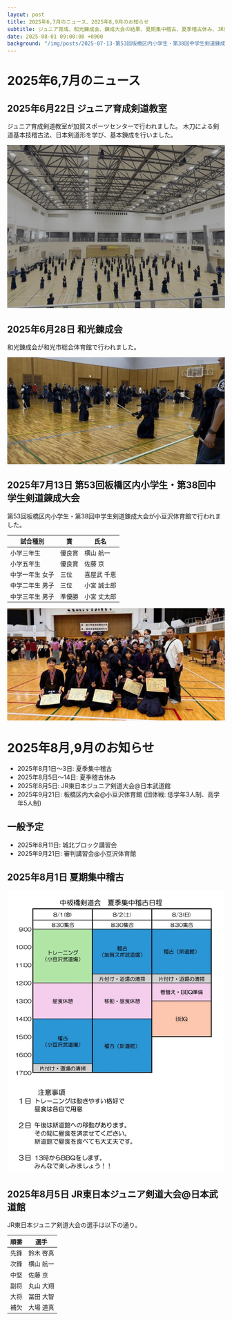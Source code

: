 ```yaml
---
layout: post
title: 2025年6,7月のニュース、2025年8,9月のお知らせ
subtitle: ジュニア育成、和光錬成会、錬成大会の結果、夏期集中稽古、夏季稽古休み、JR東日本ジュニア剣道大会
date: 2025-08-01 09:00:00 +0900
background: "/img/posts/2025-07-13-第53回板橋区内小学生・第38回中学生剣道錬成大会.webp"
---
```


# 2025年6,7月のニュース

## 2025年6月22日 ジュニア育成剣道教室

ジュニア育成剣道教室が加賀スポーツセンターで行われました。
木刀による剣道基本技稽古法、日本剣道形を学び、基本錬成を行いました。

![ジュニア育成剣道教室](/img/posts/2025-06-22-ジュニア育成剣道教室.webp)

## 2025年6月28日 和光錬成会

和光錬成会が和光市総合体育館で行われました。

![和光錬成会](/img/posts/2025-06-28-和光錬成会.webp)

## 2025年7月13日 第53回板橋区内小学生・第38回中学生剣道錬成大会

第53回板橋区内小学生・第38回中学生剣道錬成大会が小豆沢体育館で行われました。

| 試合種別                  | 賞     | 氏名        |
|---------------------------|--------|-------------|
| 小学三年生                | 優良賞 | 横山 航一   |
| 小学五年生                | 優良賞 | 佐藤 京     |
| 中学一年生 女子           | 三位   | 喜屋武 千恵 |
| 中学二年生 男子           | 三位   | 小宮 誠士郎 |
| 中学三年生 男子           | 準優勝 | 小宮 丈太郎 |

![第53回板橋区内小学生・第38回中学生剣道錬成大会の集合写真](/img/posts/2025-07-13-第53回板橋区内小学生・第38回中学生剣道錬成大会.webp)

# 2025年8月,9月のお知らせ

* 2025年8月1日〜3日: 夏季集中稽古
* 2025年8月5日〜14日: 夏季稽古休み
* 2025年8月5日: JR東日本ジュニア剣道大会@日本武道館
* 2025年9月21日: 板橋区内大会@小豆沢体育館 (団体戦: 低学年3人制、高学年5人制)

## 一般予定

* 2025年8月11日: 城北ブロック講習会
* 2025年9月21日: 審判講習会@小豆沢体育館

## 2025年8月1日 夏期集中稽古

![夏期集中稽古の予定](/img/posts/2025-08-01-夏期集中稽古.webp)

## 2025年8月5日 JR東日本ジュニア剣道大会@日本武道館

JR東日本ジュニア剣道大会の選手は以下の通り。

| 順番 | 選手      |
|------|-----------|
| 先鋒 | 鈴木 啓真 |
| 次鋒 | 横山 航一 |
| 中堅 | 佐藤 京   |
| 副将 | 丸山 大翔 |
| 大将 | 冨田 大智 |
| 補欠 | 大場 道真 |
